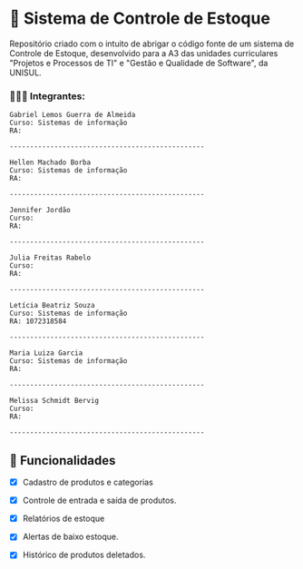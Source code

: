 # 🧾 Sistema de Controle de Estoque
Repositório criado com o intuito de abrigar o código fonte de um sistema de Controle de Estoque, desenvolvido para a A3 das unidades curriculares "Projetos e Processos de TI" e "Gestão e Qualidade de Software", da UNISUL.

### 👨🏻‍💻 Integrantes: 
```
Gabriel Lemos Guerra de Almeida
Curso: Sistemas de informação
RA:

------------------------------------------------

Hellen Machado Borba 
Curso: Sistemas de informação
RA:

------------------------------------------------

Jennifer Jordão
Curso: 
RA:

------------------------------------------------

Julia Freitas Rabelo
Curso: 
RA:

------------------------------------------------

Letícia Beatriz Souza
Curso: Sistemas de informação
RA: 1072318584

------------------------------------------------

Maria Luiza Garcia
Curso: Sistemas de informação
RA: 

------------------------------------------------

Melissa Schmidt Bervig
Curso: 
RA: 

------------------------------------------------

```
## 🔎 Funcionalidades
- [x] Cadastro de produtos e categorias

- [x] Controle de entrada e saída de produtos.

- [x] Relatórios de estoque

- [x] Alertas de baixo estoque.

- [x] Histórico de produtos deletados.
